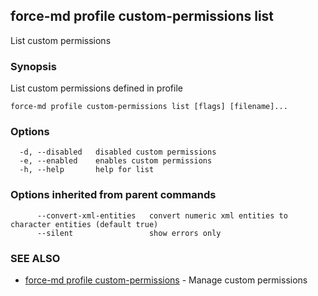 ## force-md profile custom-permissions list

List custom permissions

### Synopsis

List custom permissions defined in profile

```
force-md profile custom-permissions list [flags] [filename]...
```

### Options

```
  -d, --disabled   disabled custom permissions
  -e, --enabled    enables custom permissions
  -h, --help       help for list
```

### Options inherited from parent commands

```
      --convert-xml-entities   convert numeric xml entities to character entities (default true)
      --silent                 show errors only
```

### SEE ALSO

* [force-md profile custom-permissions](force-md_profile_custom-permissions.md)	 - Manage custom permissions

